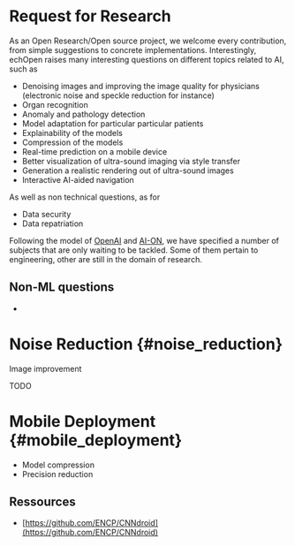 # Request for Research

As an Open Research/Open source project, we welcome every contribution, from simple suggestions to concrete implementations. Interestingly, echOpen raises many interesting questions on different topics related to AI, such as

* Denoising images and improving the image quality for physicians \(electronic noise and speckle reduction for instance\)
* Organ recognition
* Anomaly and pathology detection
* Model adaptation for particular particular patients
* Explainability of the models
* Compression of the models
* Real-time prediction on a mobile device
* Better visualization of ultra-sound imaging via style transfer
* Generation a realistic rendering out of ultra-sound images
* Interactive AI-aided navigation

As well as non technical questions, as for

* Data security
* Data repatriation

Following the model of [OpenAI](https://openai.com/requests-for-research/) and [AI-ON](http://ai-on.org/), we have specified a number of subjects that are only waiting to be tackled. Some of them pertain to engineering, other are still in the domain of research.

## Non-ML questions

* 
# Noise Reduction {#noise_reduction}

Image improvement

TODO

# Mobile Deployment {#mobile_deployment}

* Model compression
* Precision reduction

## Ressources

* [https://github.com/ENCP/CNNdroid](https://github.com/ENCP/CNNdroid)



